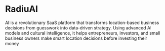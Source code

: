 # RadiuAI
 AI is a revolutionary SaaS platform that transforms location-based business decisions from guesswork into data-driven strategy. Using advanced AI models and cultural intelligence, it helps entrepreneurs, investors, and small business owners make smart location decisions before investing their money
